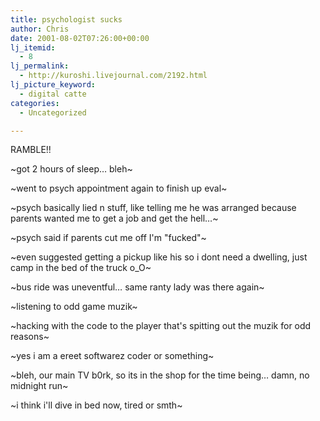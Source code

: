 ```yaml
---
title: psychologist sucks
author: Chris
date: 2001-08-02T07:26:00+00:00
lj_itemid:
  - 8
lj_permalink:
  - http://kuroshi.livejournal.com/2192.html
lj_picture_keyword:
  - digital catte
categories:
  - Uncategorized

---
```

RAMBLE!!

~got 2 hours of sleep&#8230; bleh~

~went to psych appointment again to finish up eval~

~psych basically lied n stuff, like telling me he was arranged because parents wanted me to get a job and get the hell&#8230;~

~psych said if parents cut me off I'm "fucked"~

~even suggested getting a pickup like his so i dont need a dwelling, just camp in the bed of the truck o_O~

~bus ride was uneventful&#8230; same ranty lady was there again~

~listening to odd game muzik~

~hacking with the code to the player that's spitting out the muzik for odd reasons~

~yes i am a ereet softwarez coder or something~

~bleh, our main TV b0rk, so its in the shop for the time being&#8230; damn, no midnight run~

~i think i'll dive in bed now, tired or smth~
